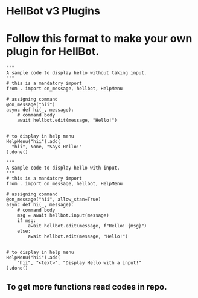 # HellBot v3 Plugins

# Follow this format to make your own plugin for HellBot.

```python3
"""
A sample code to display hello without taking input.
"""
# this is a mandatory import
from . import on_message, hellbot, HelpMenu

# assigning command
@on_message("hii")
async def hi(_, message):
    # command body
    await hellbot.edit(message, "Hello!")


# to display in help menu
HelpMenu("hii").add(
  "hii", None, "Says Hello!"
).done()
```

```python3
"""
A sample code to display hello with input.
"""
# this is a mandatory import
from . import on_message, hellbot, HelpMenu

# assigning command
@on_message("hii", allow_stan=True)
async def hi(_, message):
    # command body
    msg = await hellbot.input(message)
    if msg:
        await hellbot.edit(message, f"Hello! {msg}")
    else:
        await hellbot.edit(message, "Hello!")


# to display in help menu
HelpMenu("hii").add(
    "hii", "<text>", "Display Hello with a input!"
).done()
```


## To get more functions read codes in repo.
